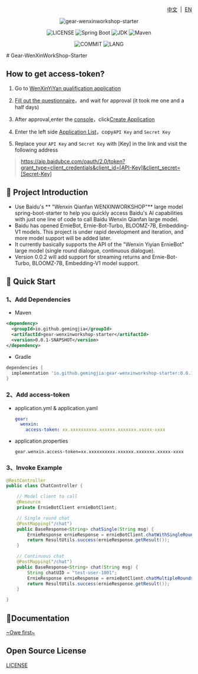 <div align="right">
<a href="/README.md">中文</a> &nbsp;|&nbsp;
<a href="/README_en-US.md">EN</a>
</div>

<div align="center">

![gear-wenxinworkshop-starter](https://socialify.git.ci/gemingjia/gear-wenxinworkshop-starter/image?font=Inter&forks=1&issues=1&language=1&name=1&owner=1&pattern=Floating%20Cogs&pulls=1&stargazers=1&theme=Light)

![LICENSE](https://img.shields.io/github/license/gemingjia/gear-wenxinworkshop-starter?style=flat-square)
![Spring Boot](https://img.shields.io/badge/Spring%20Boot-3.1.0-brightgreen.svg)
![JDK](https://img.shields.io/badge/JDK-17.0.5-orange.svg)
![Maven](https://img.shields.io/badge/Maven-3.9-blue.svg)

![COMMIT](https://img.shields.io/github/last-commit/gemingjia/gear-wenxinworkshop-starter?style=flat-square)
![LANG](https://img.shields.io/badge/language-Java-7F52FF?style=flat-square)

</div>
# Gear-WenXinWorkShop-Starter

## How to get access-token?
1. Go to [WenXinYiYan qualification application](https://cloud.baidu.com/product/wenxinworkshop) 

2. [Fill out the questionnaire](https://cloud.baidu.com/survey/qianfan.html)，and wait for approval (it took me one and a half days)

3. After approval,enter the [console](https://console.bce.baidu.com/ai/?_=#/ai/wenxinworkshop/overview/index)，click[Create Application](https://console.bce.baidu.com/ai/?_=#/ai/wenxinworkshop/app/create)
4. Enter the left side [Application List](https://console.bce.baidu.com/ai/?_=#/ai/wenxinworkshop/app/list)，copy`API Key` and `Secret Key`
5. Replace your `API Key` and `Secret Key` with [Key] in the link and visit the following address
 > https://aip.baidubce.com/oauth/2.0/token?grant_type=client_credentials&client_id=[API-Key]&client_secret=[Secret-Key]

## 📖 Project Introduction
- Use Baidu's ** "Wenxin Qianfan WENXINWORKSHOP"** large model spring-boot-starter to help you quickly access Baidu's AI capabilities with just one line of code to call Baidu Wenxin Qianfan large model.
- Baidu has opened ErnieBot, Ernie-Bot-Turbo, BLOOMZ-7B, Embedding-V1 models. This project is under rapid development and iteration, and more model support will be added later.
- It currently basically supports the API of the "Wenxin Yiyian ErnieBot" large model (single round dialogue, continuous dialogue).
- Version 0.0.2 will add support for streaming returns and Ernie-Bot-Turbo, BLOOMZ-7B, Embedding-V1 model support.


## 🚀 Quick Start
### 1、Add Dependencies
- Maven
```xml
<dependency>
  <groupId>io.github.gemingjia</groupId>
  <artifactId>gear-wenxinworkshop-starter</artifactId>
  <version>0.0.1-SNAPSHOT</version>
</dependency>
```
- Gradle
```gradle
dependencies {
  implementation 'io.github.gemingjia:gear-wenxinworkshop-starter:0.0.1-SNAPSHOT' 
}
```

### 2、Add access-token
- application.yml & application.yaml
  ```yaml
  gear:
    wenxin:
      access-token: xx.xxxxxxxxxx.xxxxxx.xxxxxxx.xxxxx-xxxx
  ```
- application.properties
  ```properties
  gear.wenxin.access-token=xx.xxxxxxxxxx.xxxxxx.xxxxxxx.xxxxx-xxxx
  ```

### 3、Invoke Example
```java
@RestController
public class ChatController {

    // Model client to call
    @Resource
    private ErnieBotClient ernieBotClient;

    // Single round chat
    @PostMapping("/chat")
    public BaseResponse<String> chatSingle(String msg) {
        ErnieResponse ernieResponse = ernieBotClient.chatWithSingleRound(msg);
        return ResultUtils.success(ernieResponse.getResult());
    }

    // Continuous chat
    @PostMapping("/chat")
    public BaseResponse<String> chat(String msg) {
        String chatUID = "test-user-1001";
        ErnieResponse ernieResponse = ernieBotClient.chatMultipleRounds(msg, chatUID);
        return ResultUtils.success(ernieResponse.getResult());
    }

}
```

## 📑Documentation
[~Owe first~](http://mopen.cloud/)

## Open Source License
[LICENSE](https://www.apache.org/licenses/LICENSE-2.0)
